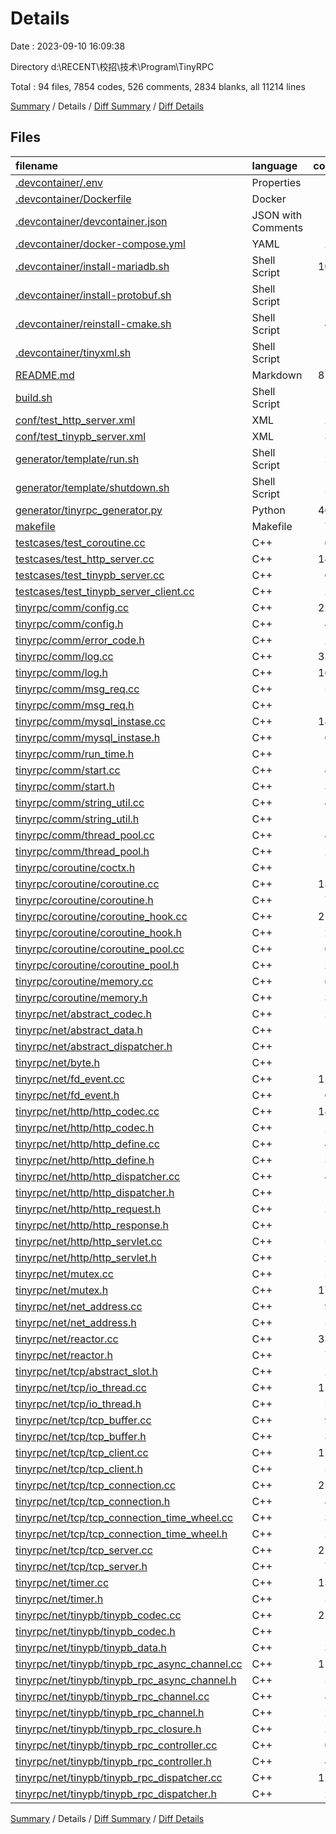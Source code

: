 # Details

Date : 2023-09-10 16:09:38

Directory d:\\RECENT\\校招\\技术\\Program\\TinyRPC

Total : 94 files,  7854 codes, 526 comments, 2834 blanks, all 11214 lines

[Summary](results.md) / Details / [Diff Summary](diff.md) / [Diff Details](diff-details.md)

## Files
| filename | language | code | comment | blank | total |
| :--- | :--- | ---: | ---: | ---: | ---: |
| [.devcontainer/.env](/.devcontainer/.env) | Properties | 5 | 0 | 0 | 5 |
| [.devcontainer/Dockerfile](/.devcontainer/Dockerfile) | Docker | 17 | 10 | 9 | 36 |
| [.devcontainer/devcontainer.json](/.devcontainer/devcontainer.json) | JSON with Comments | 9 | 13 | 5 | 27 |
| [.devcontainer/docker-compose.yml](/.devcontainer/docker-compose.yml) | YAML | 21 | 6 | 8 | 35 |
| [.devcontainer/install-mariadb.sh](/.devcontainer/install-mariadb.sh) | Shell Script | 102 | 10 | 16 | 128 |
| [.devcontainer/install-protobuf.sh](/.devcontainer/install-protobuf.sh) | Shell Script | 12 | 1 | 2 | 15 |
| [.devcontainer/reinstall-cmake.sh](/.devcontainer/reinstall-cmake.sh) | Shell Script | 40 | 7 | 12 | 59 |
| [.devcontainer/tinyxml.sh](/.devcontainer/tinyxml.sh) | Shell Script | 7 | 2 | 0 | 9 |
| [README.md](/README.md) | Markdown | 877 | 24 | 276 | 1,177 |
| [build.sh](/build.sh) | Shell Script | 17 | 1 | 6 | 24 |
| [conf/test_http_server.xml](/conf/test_http_server.xml) | XML | 27 | 10 | 14 | 51 |
| [conf/test_tinypb_server.xml](/conf/test_tinypb_server.xml) | XML | 37 | 11 | 14 | 62 |
| [generator/template/run.sh](/generator/template/run.sh) | Shell Script | 29 | 4 | 13 | 46 |
| [generator/template/shutdown.sh](/generator/template/shutdown.sh) | Shell Script | 28 | 2 | 13 | 43 |
| [generator/tinyrpc_generator.py](/generator/tinyrpc_generator.py) | Python | 468 | 17 | 123 | 608 |
| [makefile](/makefile) | Makefile | 74 | 18 | 38 | 130 |
| [testcases/test_coroutine.cc](/testcases/test_coroutine.cc) | C++ | 67 | 0 | 26 | 93 |
| [testcases/test_http_server.cc](/testcases/test_http_server.cc) | C++ | 148 | 0 | 46 | 194 |
| [testcases/test_tinypb_server.cc](/testcases/test_tinypb_server.cc) | C++ | 62 | 4 | 24 | 90 |
| [testcases/test_tinypb_server_client.cc](/testcases/test_tinypb_server_client.cc) | C++ | 28 | 0 | 13 | 41 |
| [tinyrpc/comm/config.cc](/tinyrpc/comm/config.cc) | C++ | 220 | 0 | 60 | 280 |
| [tinyrpc/comm/config.h](/tinyrpc/comm/config.h) | C++ | 49 | 2 | 27 | 78 |
| [tinyrpc/comm/error_code.h](/tinyrpc/comm/error_code.h) | C++ | 21 | 3 | 12 | 36 |
| [tinyrpc/comm/log.cc](/tinyrpc/comm/log.cc) | C++ | 337 | 12 | 109 | 458 |
| [tinyrpc/comm/log.h](/tinyrpc/comm/log.h) | C++ | 161 | 1 | 71 | 233 |
| [tinyrpc/comm/msg_req.cc](/tinyrpc/comm/msg_req.cc) | C++ | 50 | 2 | 11 | 63 |
| [tinyrpc/comm/msg_req.h](/tinyrpc/comm/msg_req.h) | C++ | 10 | 0 | 8 | 18 |
| [tinyrpc/comm/mysql_instase.cc](/tinyrpc/comm/mysql_instase.cc) | C++ | 188 | 10 | 42 | 240 |
| [tinyrpc/comm/mysql_instase.h](/tinyrpc/comm/mysql_instase.h) | C++ | 64 | 0 | 40 | 104 |
| [tinyrpc/comm/run_time.h](/tinyrpc/comm/run_time.h) | C++ | 11 | 0 | 6 | 17 |
| [tinyrpc/comm/start.cc](/tinyrpc/comm/start.cc) | C++ | 44 | 3 | 15 | 62 |
| [tinyrpc/comm/start.h](/tinyrpc/comm/start.h) | C++ | 32 | 1 | 15 | 48 |
| [tinyrpc/comm/string_util.cc](/tinyrpc/comm/string_util.cc) | C++ | 49 | 1 | 12 | 62 |
| [tinyrpc/comm/string_util.h](/tinyrpc/comm/string_util.h) | C++ | 15 | 6 | 10 | 31 |
| [tinyrpc/comm/thread_pool.cc](/tinyrpc/comm/thread_pool.cc) | C++ | 44 | 3 | 16 | 63 |
| [tinyrpc/comm/thread_pool.h](/tinyrpc/comm/thread_pool.h) | C++ | 26 | 0 | 15 | 41 |
| [tinyrpc/coroutine/coctx.h](/tinyrpc/coroutine/coctx.h) | C++ | 18 | 1 | 9 | 28 |
| [tinyrpc/coroutine/coroutine.cc](/tinyrpc/coroutine/coroutine.cc) | C++ | 133 | 31 | 50 | 214 |
| [tinyrpc/coroutine/coroutine.h](/tinyrpc/coroutine/coroutine.h) | C++ | 74 | 2 | 43 | 119 |
| [tinyrpc/coroutine/coroutine_hook.cc](/tinyrpc/coroutine/coroutine_hook.cc) | C++ | 215 | 49 | 82 | 346 |
| [tinyrpc/coroutine/coroutine_hook.h](/tinyrpc/coroutine/coroutine_hook.h) | C++ | 27 | 0 | 24 | 51 |
| [tinyrpc/coroutine/coroutine_pool.cc](/tinyrpc/coroutine/coroutine_pool.cc) | C++ | 61 | 6 | 21 | 88 |
| [tinyrpc/coroutine/coroutine_pool.h](/tinyrpc/coroutine/coroutine_pool.h) | C++ | 23 | 4 | 15 | 42 |
| [tinyrpc/coroutine/memory.cc](/tinyrpc/coroutine/memory.cc) | C++ | 69 | 12 | 13 | 94 |
| [tinyrpc/coroutine/memory.h](/tinyrpc/coroutine/memory.h) | C++ | 30 | 1 | 18 | 49 |
| [tinyrpc/net/abstract_codec.h](/tinyrpc/net/abstract_codec.h) | C++ | 22 | 0 | 15 | 37 |
| [tinyrpc/net/abstract_data.h](/tinyrpc/net/abstract_data.h) | C++ | 12 | 0 | 6 | 18 |
| [tinyrpc/net/abstract_dispatcher.h](/tinyrpc/net/abstract_dispatcher.h) | C++ | 17 | 0 | 12 | 29 |
| [tinyrpc/net/byte.h](/tinyrpc/net/byte.h) | C++ | 13 | 0 | 8 | 21 |
| [tinyrpc/net/fd_event.cc](/tinyrpc/net/fd_event.cc) | C++ | 153 | 3 | 45 | 201 |
| [tinyrpc/net/fd_event.h](/tinyrpc/net/fd_event.h) | C++ | 63 | 0 | 42 | 105 |
| [tinyrpc/net/http/http_codec.cc](/tinyrpc/net/http/http_codec.cc) | C++ | 184 | 5 | 32 | 221 |
| [tinyrpc/net/http/http_codec.h](/tinyrpc/net/http/http_codec.h) | C++ | 22 | 0 | 12 | 34 |
| [tinyrpc/net/http/http_define.cc](/tinyrpc/net/http/http_define.cc) | C++ | 46 | 19 | 20 | 85 |
| [tinyrpc/net/http/http_define.h](/tinyrpc/net/http/http_define.h) | C++ | 39 | 21 | 24 | 84 |
| [tinyrpc/net/http/http_dispatcher.cc](/tinyrpc/net/http/http_dispatcher.cc) | C++ | 42 | 0 | 14 | 56 |
| [tinyrpc/net/http/http_dispatcher.h](/tinyrpc/net/http/http_dispatcher.h) | C++ | 18 | 0 | 13 | 31 |
| [tinyrpc/net/http/http_request.h](/tinyrpc/net/http/http_request.h) | C++ | 22 | 0 | 13 | 35 |
| [tinyrpc/net/http/http_response.h](/tinyrpc/net/http/http_response.h) | C++ | 19 | 0 | 9 | 28 |
| [tinyrpc/net/http/http_servlet.cc](/tinyrpc/net/http/http_servlet.cc) | C++ | 51 | 1 | 22 | 74 |
| [tinyrpc/net/http/http_servlet.h](/tinyrpc/net/http/http_servlet.h) | C++ | 28 | 0 | 24 | 52 |
| [tinyrpc/net/mutex.cc](/tinyrpc/net/mutex.cc) | C++ | 57 | 2 | 18 | 77 |
| [tinyrpc/net/mutex.h](/tinyrpc/net/mutex.h) | C++ | 178 | 11 | 42 | 231 |
| [tinyrpc/net/net_address.cc](/tinyrpc/net/net_address.cc) | C++ | 95 | 3 | 26 | 124 |
| [tinyrpc/net/net_address.h](/tinyrpc/net/net_address.h) | C++ | 58 | 0 | 48 | 106 |
| [tinyrpc/net/reactor.cc](/tinyrpc/net/reactor.cc) | C++ | 331 | 37 | 86 | 454 |
| [tinyrpc/net/reactor.h](/tinyrpc/net/reactor.h) | C++ | 70 | 4 | 45 | 119 |
| [tinyrpc/net/tcp/abstract_slot.h](/tinyrpc/net/tcp/abstract_slot.h) | C++ | 25 | 0 | 10 | 35 |
| [tinyrpc/net/tcp/io_thread.cc](/tinyrpc/net/tcp/io_thread.cc) | C++ | 152 | 9 | 45 | 206 |
| [tinyrpc/net/tcp/io_thread.h](/tinyrpc/net/tcp/io_thread.h) | C++ | 56 | 4 | 41 | 101 |
| [tinyrpc/net/tcp/tcp_buffer.cc](/tinyrpc/net/tcp/tcp_buffer.cc) | C++ | 96 | 17 | 37 | 150 |
| [tinyrpc/net/tcp/tcp_buffer.h](/tinyrpc/net/tcp/tcp_buffer.h) | C++ | 33 | 2 | 35 | 70 |
| [tinyrpc/net/tcp/tcp_client.cc](/tinyrpc/net/tcp/tcp_client.cc) | C++ | 153 | 1 | 26 | 180 |
| [tinyrpc/net/tcp/tcp_client.h](/tinyrpc/net/tcp/tcp_client.h) | C++ | 55 | 3 | 28 | 86 |
| [tinyrpc/net/tcp/tcp_connection.cc](/tinyrpc/net/tcp/tcp_connection.cc) | C++ | 257 | 23 | 68 | 348 |
| [tinyrpc/net/tcp/tcp_connection.h](/tinyrpc/net/tcp/tcp_connection.h) | C++ | 82 | 0 | 50 | 132 |
| [tinyrpc/net/tcp/tcp_connection_time_wheel.cc](/tinyrpc/net/tcp/tcp_connection_time_wheel.cc) | C++ | 31 | 2 | 10 | 43 |
| [tinyrpc/net/tcp/tcp_connection_time_wheel.h](/tinyrpc/net/tcp/tcp_connection_time_wheel.h) | C++ | 26 | 0 | 20 | 46 |
| [tinyrpc/net/tcp/tcp_server.cc](/tinyrpc/net/tcp/tcp_server.cc) | C++ | 211 | 23 | 60 | 294 |
| [tinyrpc/net/tcp/tcp_server.h](/tinyrpc/net/tcp/tcp_server.h) | C++ | 73 | 0 | 54 | 127 |
| [tinyrpc/net/timer.cc](/tinyrpc/net/timer.cc) | C++ | 132 | 8 | 33 | 173 |
| [tinyrpc/net/timer.h](/tinyrpc/net/timer.h) | C++ | 56 | 2 | 33 | 91 |
| [tinyrpc/net/tinypb/tinypb_codec.cc](/tinyrpc/net/tinypb/tinypb_codec.cc) | C++ | 221 | 13 | 70 | 304 |
| [tinyrpc/net/tinypb/tinypb_codec.h](/tinyrpc/net/tinypb/tinypb_codec.h) | C++ | 18 | 4 | 16 | 38 |
| [tinyrpc/net/tinypb/tinypb_data.h](/tinyrpc/net/tinypb/tinypb_data.h) | C++ | 30 | 6 | 9 | 45 |
| [tinyrpc/net/tinypb/tinypb_rpc_async_channel.cc](/tinyrpc/net/tinypb/tinypb_rpc_async_channel.cc) | C++ | 114 | 2 | 25 | 141 |
| [tinyrpc/net/tinypb/tinypb_rpc_async_channel.h](/tinyrpc/net/tinypb/tinypb_rpc_async_channel.h) | C++ | 51 | 2 | 26 | 79 |
| [tinyrpc/net/tinypb/tinypb_rpc_channel.cc](/tinyrpc/net/tinypb/tinypb_rpc_channel.cc) | C++ | 89 | 2 | 17 | 108 |
| [tinyrpc/net/tinypb/tinypb_rpc_channel.h](/tinyrpc/net/tinypb/tinypb_rpc_channel.h) | C++ | 22 | 1 | 11 | 34 |
| [tinyrpc/net/tinypb/tinypb_rpc_closure.h](/tinyrpc/net/tinypb/tinypb_rpc_closure.h) | C++ | 22 | 0 | 12 | 34 |
| [tinyrpc/net/tinypb/tinypb_rpc_controller.cc](/tinyrpc/net/tinypb/tinypb_rpc_controller.cc) | C++ | 68 | 0 | 24 | 92 |
| [tinyrpc/net/tinypb/tinypb_rpc_controller.h](/tinyrpc/net/tinypb/tinypb_rpc_controller.h) | C++ | 49 | 3 | 41 | 93 |
| [tinyrpc/net/tinypb/tinypb_rpc_dispatcher.cc](/tinyrpc/net/tinypb/tinypb_rpc_dispatcher.cc) | C++ | 123 | 0 | 37 | 160 |
| [tinyrpc/net/tinypb/tinypb_rpc_dispatcher.h](/tinyrpc/net/tinypb/tinypb_rpc_dispatcher.h) | C++ | 23 | 3 | 18 | 44 |

[Summary](results.md) / Details / [Diff Summary](diff.md) / [Diff Details](diff-details.md)